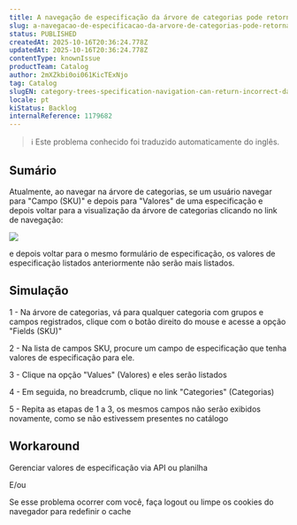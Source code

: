 ```yaml
---
title: A navegação de especificação da árvore de categorias pode retornar dados incorretos
slug: a-navegacao-de-especificacao-da-arvore-de-categorias-pode-retornar-dados-incorretos
status: PUBLISHED
createdAt: 2025-10-16T20:36:24.778Z
updatedAt: 2025-10-16T20:36:24.778Z
contentType: knownIssue
productTeam: Catalog
author: 2mXZkbi0oi061KicTExNjo
tag: Catalog
slugEN: category-trees-specification-navigation-can-return-incorrect-data
locale: pt
kiStatus: Backlog
internalReference: 1179682
---
```


>ℹ️ Este problema conhecido foi traduzido automaticamente do inglês.

## Sumário


Atualmente, ao navegar na árvore de categorias, se um usuário navegar para "Campo (SKU)" e depois para "Valores" de uma especificação e depois voltar para a visualização da árvore de categorias clicando no link de navegação:

 ![](https://vtexhelp.zendesk.com/attachments/token/qtPOrJ9QkBSTLEALtov7At2nI/?name=image.png)

e depois voltar para o mesmo formulário de especificação, os valores de especificação listados anteriormente não serão mais listados.
## Simulação


1 - Na árvore de categorias, vá para qualquer categoria com grupos e campos registrados, clique com o botão direito do mouse e acesse a opção "Fields (SKU)"

2 - Na lista de campos SKU, procure um campo de especificação que tenha valores de especificação para ele.

3 - Clique na opção "Values" (Valores) e eles serão listados

4 - Em seguida, no breadcrumb, clique no link "Categories" (Categorias)

5 - Repita as etapas de 1 a 3, os mesmos campos não serão exibidos novamente, como se não estivessem presentes no catálogo
## Workaround


Gerenciar valores de especificação via API ou planilha

E/ou

Se esse problema ocorrer com você, faça logout ou limpe os cookies do navegador para redefinir o cache



